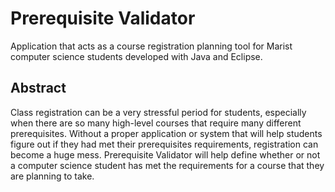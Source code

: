 # Prerequisite Validator #
Application that acts as a course registration planning tool for Marist computer science students developed with Java and Eclipse.
## Abstract ##

Class registration can be a very stressful period for students, especially when there are so many high-level courses that require many different prerequisites. Without a proper application or system that will help students figure out if they had met their prerequisites requirements, registration can become a huge mess. Prerequisite Validator will help define whether or not a computer science student has met the requirements for a course that they are planning to take.
